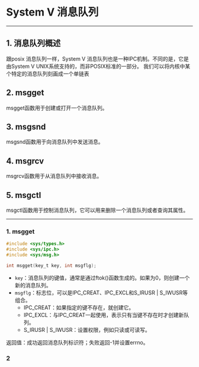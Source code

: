 
# System V 消息队列

---

## 1. 消息队列概述
跟posix 消息队列一样，System V 消息队列也是一种IPC机制。不同的是，它是由System V UNIX系统支持的，而非POSIX标准的一部分。
我们可以将内核中某个特定的消息队列刻画成一个单链表

## 2. msgget
msgget函数用于创建或打开一个消息队列。

## 3. msgsnd
msgsnd函数用于向消息队列中发送消息。

## 4. msgrcv
msgrcv函数用于从消息队列中接收消息。

## 5. msgctl
msgctl函数用于控制消息队列，它可以用来删除一个消息队列或者查询其属性。

---

### 1. msgget
```c
#include <sys/types.h>
#include <sys/ipc.h>
#include <sys/msg.h>

int msgget(key_t key, int msgflg);
```
- `key`：消息队列的键值，通常是通过ftok()函数生成的。如果为0，则创建一个新的消息队列。
- `msgflg`：标志位，可以是IPC_CREAT、IPC_EXCL和S_IRUSR | S_IWUSR等组合。
  - IPC_CREAT：如果指定的键不存在，就创建它。
  - IPC_EXCL：与IPC_CREAT一起使用，表示只有当键不存在时才创建新队列。
  - S_IRUSR | S_IWUSR：设置权限，例如只读或可读写。

返回值：成功返回消息队列标识符；失败返回-1并设置errno。

### 2
